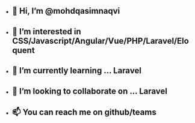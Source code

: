- ## 👋 Hi, I’m @mohdqasimnaqvi
- ## 👀 I’m interested in CSS/Javascript/Angular/Vue/PHP/Laravel/Eloquent
- ## 🌱 I’m currently learning ... Laravel
- ## 💞️ I’m looking to collaborate on ... Laravel
- ## 📫 You can reach me on github/teams

<!---
mohdqasimnaqvi/mohdqasimnaqvi is a ✨ special ✨ repository because its `README.md` (this file) appears on your GitHub profile.
You can click the Preview link to take a look at your changes.
--->
